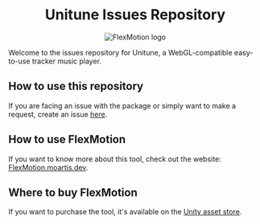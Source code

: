 
<h1 align="center">Unitune Issues Repository</h1>

<p align="center">
  <img src="https://unitune.moartis.dev/img/unitune-logo.webp" alt="FlexMotion logo"/>
</p>

Welcome to the issues repository for Unitune, a WebGL-compatible easy-to-use tracker music player.

## How to use this repository

If you are facing an issue with the package or simply want to make a request, create an issue [here](https://github.com/MoArtis/Unity-SV-Unitune-Issues/issues/new/choose). 

## How to use FlexMotion

If you want to know more about this tool, check out the website: [FlexMotion.moartis.dev](https://unitune.moartis.dev).

## Where to buy FlexMotion

If you want to purchase the tool, it's available on the [Unity asset store]().
